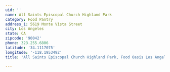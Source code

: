 ```yaml
---
uid: ''
name: All Saints Episcopal Church Highland Park
category: Food Pantry
address_1: 5619 Monte Vista Street
city: Los Angeles
state: CA
zipcode: '90042'
phone: 323.255.6806
latitude: '34.1117075'
longitude: '-118.1953492'
title: 'All Saints Episcopal Church Highland Park, Food Oasis Los Angeles'

---
```

